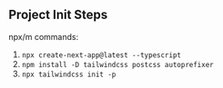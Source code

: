 ## Project Init Steps

npx/m commands:

1. `npx create-next-app@latest --typescript`
1. `npm install -D tailwindcss postcss autoprefixer`
1. `npx tailwindcss init -p`

